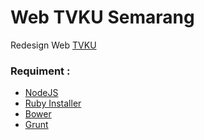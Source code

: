 # Web TVKU Semarang

Redesign Web [TVKU](tvku.tv)

### Requiment : 

*   [NodeJS](nodejs.org)
*   [Ruby Installer](www.ruby-lang.org/en/documentation/installation/)
*   [Bower](bower.io)
*   [Grunt](gruntjs.com)